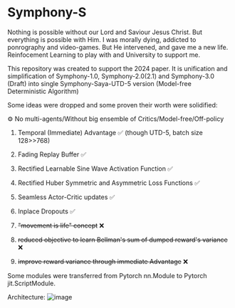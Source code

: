 # Symphony-S

Nothing is possible without our Lord and Saviour Jesus Christ. But everything is possible with Him. I was morally dying, addicted to ponrography and video-games. But He intervened, and gave me a new life. Reinfocement Learning to play with and University to support me.

This repository was created to support the 2024 paper.
It is unification and simplification of Symphony-1.0, Symphony-2.0(2.1) and Symphony-3.0 (Draft) into single Symphony-Saya-UTD-5 version (Model-free Deterministic Algorithm)

Some ideas were dropped and some proven their worth were solidified:

⚙ No multi-agents/Without big ensemble of Critics/Model-free/Off-policy

1. Temporal (Immediate) Advantage ✅ (though UTD-5, batch size 128>>768)
2. Fading Replay Buffer ✅
3. Rectified Learnable Sine Wave Activation Function ✅
4. Rectified Huber Symmetric and Asymmetric Loss Functions ✅
5. Seamless Actor-Critic updates ✅
6. Inplace Dropouts ✅

1. <del>"movement is life" concept</del> ❌
2. <del>reduced objective to learn Bellman's sum of dumped reward's variance</del> ❌
3. <del>improve reward variance through immediate Advantage</del> ❌

Some modules were transferred from Pytorch nn.Module to Pytorch jit.ScriptModule.

Architecture:
![image](https://github.com/timurgepard/Symphony-Classic/assets/13238473/459a9e9b-250f-467c-ad04-4d7e76d0f8c7)


